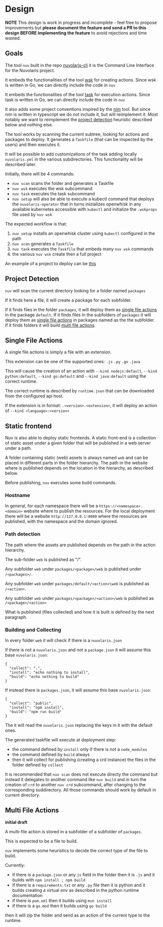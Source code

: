 <!--
  ~ Licensed to the Apache Software Foundation (ASF) under one
  ~ or more contributor license agreements.  See the NOTICE file
  ~ distributed with this work for additional information
  ~ regarding copyright ownership.  The ASF licenses this file
  ~ to you under the Apache License, Version 2.0 (the
  ~ "License"); you may not use this file except in compliance
  ~ with the License.  You may obtain a copy of the License at
  ~
  ~   http://www.apache.org/licenses/LICENSE-2.0
  ~
  ~ Unless required by applicable law or agreed to in writing,
  ~ software distributed under the License is distributed on an
  ~ "AS IS" BASIS, WITHOUT WARRANTIES OR CONDITIONS OF ANY
  ~ KIND, either express or implied.  See the License for the
  ~ specific language governing permissions and limitations
  ~ under the License.
  ~
-->

# Design

**NOTE** This design is work in progress and incomplete - feel free to propose improvements but **please document the feature and send a PR to this design BEFORE implementing the feature** to avoid rejections and time wasted.

## Goals

The tool `nuv` built in the repo [nuvolaris-cli](https://github.com/nuvolaris/nuvolaris-cli) it is the Command Line Interface for the Nuvolaris project.

It embeds the functionalities of the tool [wsk](https://github.com/apache/openwhisk-cli) for creating actions. Since wsk is written in Go, we can directly include the code in `nuv`

It embeds the functionalities of the tool [task](https://taskfile.dev) for execution actions. Since task is written in Go, we can directly include the code in `nuv`

It also adds some project conventions inspired by the [nim](https://github.com/nimbella/nimbella-cli) tool. But since nim is written in typescript we do not include it, but will reimplement it. Most notably we want to reimplement the [project detection](#project-detection) heuristic described below and nothing else.

The tool works by scanning the current subtree, looking for actions and packages to deploy. It generates a `Taskfile` (that can be inspected by the users) and then executes it.

It will be possible to add customizations of the task adding locally `nuvolaris.yml` in the various subdirectories. This functionality will be described later.

Initially, there will be 4 commands:

- `nuv scan` scans the folder and generates a Taskfile 
- `nuv wsk` executes the wsk subcommand
- `nuv task` executes the task subcommand
- `nuv setup` will also be able to execute a kubectl command that deploys the `nuvolaris-operator` that in turns inizializes openwhisk in any available kubernetes accessible with `kubectl` and initialize the `.wskprops` file used by `nuv wsk`

The expected workflow is that:
1. `nuv setup` installs an openwhisk cluster using `kubectl` configured in the path
2. `nuv scan` generates a `Taskfile` 
3. `nuv task` executes the `Taskfile` that embeds many `nuv wsk` commands
4. the various `nuv wsk` create then a full project

An example of a project to deploy can be [this](https://github.com/pagopa/io-sdk/tree/master/admin)

## Project Detection
`nuv` will scan the current directory looking for a folder named `packages` 

If it finds here a file, it will create a package for each subfolder.

If it finds files in the folder `packages`, it will deploy them as [single file actions](#single-file-actions) in the package `default`. If it finds files in the subfolders of `packages` it will deploy them as [single file actions](#single-file-actions) in packages named as the the subfolder. If it finds folders it will build [multi file actions](#multi-file-actions).

## Single File Actions

A single file actions is simply a file with an extension.

This extension can be one of the supported ones: `.js`  `.py` `.go` `.java` 

This will cause the creation of an action with `--kind nodejs:default`, `--kind python:default`, `--kind go:default` and `--kind java:default` using the correct runtime.

The correct runtime is described by `runtime.json` that can be downloaded from the configured api host.

If the extension is in format:  `.<version>.<extension>`, it will deploy an action of  `--kind <language>:<version>`

## Static frontend

Nuv is also able to deploy static frontends. A static front-end is a collection of static asset under a given folder that will be published in a web server under a path. 

A folder containing static (web) assets is always named `web` and can be placed in different parts in the folder hierarchy. The path in the website where is published depends on the location in the hierarchy, as described below.

Before publishing, `nuv` executes some build commands.

### Hostname

In general, for each namespace there will be a `https://<namespace>.<domain>` website where to publish the resources. For the local deployment there will be a website `http://127.0.0.1:8080` where the resources are published, with the namespace and the domain ignored.

### Path detection

The path where the assets are published depends on the path in the action hierarchy.

The sub-folder `web` is published as "/".

Any subfolder `web` under `packages/<package>/web` is published under `/<packages>/`.

Any subfolder `web` under `packages/default/<action>\web` is published as `/<action>`.

Any subfolder `web` under `packages/<package>/<action>/web` is published as `/<package>/<action>`

What is published (files collected) and how it is built is defined by the next paragraph.

### Building and Collecting

In every folder `web` it will check if there is a `nuvolaris.json`

If there is not a `nuvolaris.json` and not a `package.json` it will assume this base `nuvolaris.json`:

```
{
  "collect": ".",
  "install": "echo nothing to install",
  "build": "echo nothing to build"
}
```

If instead there is `packages.json`, it will assume this base `nuvolaris.json`:

```
{
  "collect": "public",
  "install": "npm install",
  "build": "npm run build"
}
```

The it will read the `nuvolaris.json` replacing the keys in it with the default ones.

The generated taskfile will execute at deployment step:

- the command defined by `install` only if there is not a `node_modules`
- the command defined by `build` always
- then it will collect for publishing (creating a crd instance) the files in the folder defined by `collect`

It is recommended that `nuv scan` does not execute directy the command but instead it delegates to another command like `nuv build` and in turn the creation of `crd` to another `nuv crd` subcommand, after changing to the corresponding suddirectory. All those commands should work by default in current directory. 




## Multi File Actions

**initial draft**

A multi-file action is stored in a subfolder of a subfolder of `packages`.

This is expected to be a file to build.

`nuv` implements some heuristics to decide the correct type of the file to build.

Currently:

- if there is a `package.json`  or any `js` field in the folder then it is  `.js` and it builds with `npm install ; npm build`
- if there is a `requirements.txt` or any `.py` file then it is python and it builds creating a virtual env as described in the python runtime documentation
- if there is `pom.xml` then it builds using `mvn install`
- if there is a `go.mod` then it builds using `go build`

then it will zip the folder and send as an action of the current type to the runtime.







